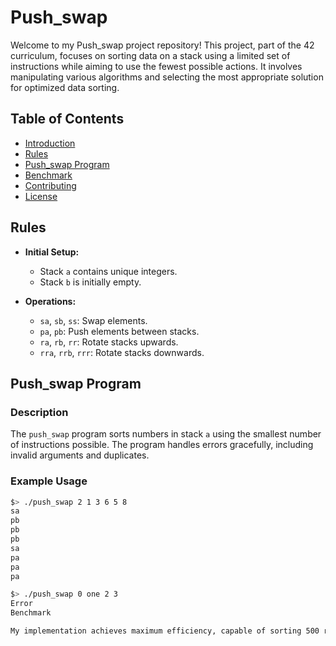 # Push_swap

Welcome to my Push_swap project repository! This project, part of the 42 curriculum, focuses on sorting data on a stack using a limited set of instructions while aiming to use the fewest possible actions. It involves manipulating various algorithms and selecting the most appropriate solution for optimized data sorting.

## Table of Contents

- [Introduction](#introduction)
- [Rules](#rules)
- [Push_swap Program](#push_swap-program)
- [Benchmark](#benchmark)
- [Contributing](#contributing)
- [License](#license)

## Rules

- **Initial Setup:**
  - Stack `a` contains unique integers.
  - Stack `b` is initially empty.

- **Operations:**
  - `sa`, `sb`, `ss`: Swap elements.
  - `pa`, `pb`: Push elements between stacks.
  - `ra`, `rb`, `rr`: Rotate stacks upwards.
  - `rra`, `rrb`, `rrr`: Rotate stacks downwards.

## Push_swap Program
### Description

The `push_swap` program sorts numbers in stack `a` using the smallest number of instructions possible. The program handles errors gracefully, including invalid arguments and duplicates.

### Example Usage

```sh
$> ./push_swap 2 1 3 6 5 8
sa
pb
pb
pb
sa
pa
pa
pa

$> ./push_swap 0 one 2 3
Error
Benchmark

My implementation achieves maximum efficiency, capable of sorting 500 random numbers in fewer than 5500 operations.
